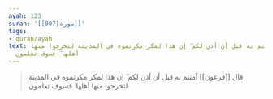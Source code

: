 ```yaml
---
ayah: 123
surah: '[[007|سورة]]'
tags:
- quran/ayah
text: قال فرعون آمنتم به قبل أن آذن لكم ۖ إن هذا لمكر مكرتموه في المدينة لتخرجوا منها
  أهلها ۖ فسوف تعلمون
---
```

> قال [[فرعون]] آمنتم به قبل أن آذن لكم ۖ إن هذا لمكر مكرتموه في المدينة لتخرجوا منها أهلها ۖ فسوف تعلمون
